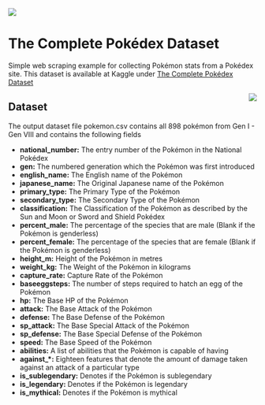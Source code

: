 <img src="https://images.unsplash.com/photo-1542887486-c0aeb6d2fc46?ixlib=rb-1.2.1&ixid=MXwxMjA3fDB8MHxwaG90by1wYWdlfHx8fGVufDB8fHw%3D&auto=format&fit=crop&w=2550&q=80" />

# The Complete Pokédex Dataset
Simple web scraping example for collecting Pokémon stats from a Pokédex site. This dataset is available at Kaggle under [The Complete Pokédex Dataset](https://www.kaggle.com/cristobalmitchell/pokedex) 

<img style="float: right;" src="https://assets.pokemon.com/assets/cms2/img/misc/countries/au/country_detail_pokemon.png" />



## Dataset
The output dataset file pokemon.csv contains all 898 pokémon from Gen I - Gen VIII and contains the following fields

* **national_number:** The entry number of the Pokémon in the National Pokédex
* **gen:** The numbered generation which the Pokémon was first introduced
* **english_name:** The English name of the Pokémon
* **japanese_name:** The Original Japanese name of the Pokémon
* **primary_type:** The Primary Type of the Pokémon
* **secondary_type:** The Secondary Type of the Pokémon
* **classification:** The Classification of the Pokémon as described by the Sun and Moon or Sword and Shield Pokédex
* **percent_male:** The percentage of the species that are male (Blank if the Pokémon is genderless)
* **percent_female:** The percentage of the species that are female (Blank if the Pokémon is genderless)
* **height_m:** Height of the Pokémon in metres
* **weight_kg:** The Weight of the Pokémon in kilograms
* **capture_rate:** Capture Rate of the Pokémon
* **baseeggsteps:** The number of steps required to hatch an egg of the Pokémon
* **hp:** The Base HP of the Pokémon
* **attack:** The Base Attack of the Pokémon
* **defense:** The Base Defense of the Pokémon
* **sp_attack:** The Base Special Attack of the Pokémon
* **sp_defense:** The Base Special Defense of the Pokémon
* **speed:** The Base Speed of the Pokémon
* **abilities:** A list of abilities that the Pokémon is capable of having
* **against_*:** Eighteen features that denote the amount of damage taken against an attack of a particular type
* **is_sublegendary:** Denotes if the Pokémon is sublegendary
* **is_legendary:** Denotes if the Pokémon is legendary
* **is_mythical:** Denotes if the Pokémon is mythical
